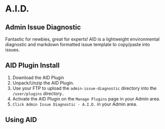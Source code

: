 # A.I.D.
## Admin Issue Diagnostic
Fantastic for newbies, great for experts! AID is a lightweight environmental diagnostic and markdown formatted issue template to copy/paste into issues.
## AID Plugin Install
1. Download the AID Plugin
1. Unpack/Unzip the AID Plugin.
1. Use your FTP to upload the `admin-issue-diagnostic` directory into the `/user/plugins` directory..
1. Activate the AID Plugin on the `Manage Plugins` page in your Admin area.
1. `Click Admin Issue Diagnostic - A.I.D.` in your Admin area.
## Using AID



